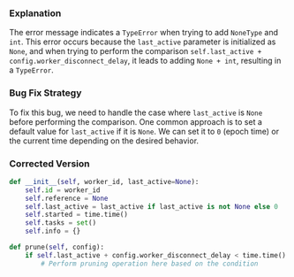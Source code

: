### Explanation
The error message indicates a `TypeError` when trying to add `NoneType` and `int`. This error occurs because the `last_active` parameter is initialized as `None`, and when trying to perform the comparison `self.last_active + config.worker_disconnect_delay`, it leads to adding `None + int`, resulting in a `TypeError`.

### Bug Fix Strategy
To fix this bug, we need to handle the case where `last_active` is `None` before performing the comparison. One common approach is to set a default value for `last_active` if it is `None`. We can set it to `0` (epoch time) or the current time depending on the desired behavior.

### Corrected Version
```python
def __init__(self, worker_id, last_active=None):
    self.id = worker_id
    self.reference = None
    self.last_active = last_active if last_active is not None else 0
    self.started = time.time()
    self.tasks = set()
    self.info = {}

def prune(self, config):
    if self.last_active + config.worker_disconnect_delay < time.time():
        # Perform pruning operation here based on the condition
```